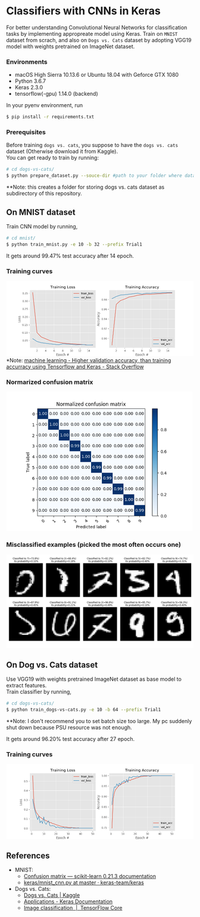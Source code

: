 # Classifiers with CNNs in Keras
For better understanding Convolutional Neural Networks for classification tasks by implementing appropreate model using Keras.
Train on `MNIST` dataset from scrach, and also on `Dogs vs. Cats` dataset by adopting VGG19 model with weights pretrained on ImageNet dataset.  


### Environments
- macOS High Sierra 10.13.6 or Ubuntu 18.04 with Geforce GTX 1080
- Python 3.6.7
- Keras 2.3.0
- tensorflow(-gpu) 1.14.0 (backend)

In your pyenv environment, run 
```bash
$ pip install -r requirements.txt
```

### Prerequisites
Before training `dogs vs. cats`, you suppose to have the `dogs vs. cats` dataset (Otherwise download it from Kaggle).  
You can get ready to train by running:
```bash
# cd dogs-vs-cats/
$ python prepare_dataset.py --souce-dir #path to your folder where dataset exists.
```
**Note: this creates a folder for storing dogs vs. cats dataset as subdirectory of this repository.

## On MNIST dataset
Train CNN model by running,
```bash
# cd mnist/
$ python train_mnist.py -e 10 -b 32 --prefix Trial1
```
It gets around 99.47% test accuracy after 14 epoch.

### Training curves
![training curves](mnist/results/trial5_training_curves.png)
*Note: [machine learning - Higher validation accuracy, than training accurracy using Tensorflow and Keras - Stack Overflow](https://stackoverflow.com/questions/43979449/higher-validation-accuracy-than-training-accurracy-using-tensorflow-and-keras)

### Normarized confusion matrix

<img src="mnist/results/trial5_confusion_matrix.png" width="500px">

### Misclassified examples (picked the most often occurs one)

<img src="mnist/results/trial5_misclassification.png" width="700px">


## On Dog vs. Cats dataset
Use VGG19 with weights pretrained ImageNet dataset as base model to extract features.  
Train classifier by running,
```bash
# cd dogs-vs-cats/
$ python train_dogs-vs-cats.py -e 10 -b 64 --prefix Trial1
```
**Note: I don't recommend you to set batch size too large. My pc suddenly shut down because PSU resource was not enough.  

It gets around 96.20% test accuracy after 27 epoch.

### Training curves
![training curves](dogs-vs-cats/results/trial2_training_curves.png)


## References
- MNIST:
    - [Confusion matrix — scikit-learn 0.21.3 documentation](https://scikit-learn.org/stable/auto_examples/model_selection/plot_confusion_matrix.html#sphx-glr-auto-examples-model-selection-plot-confusion-matrix-py)
    - [keras/mnist_cnn.py at master · keras-team/keras](https://github.com/keras-team/keras/blob/master/examples/mnist_cnn.py)
- Dogs vs. Cats:
    - [Dogs vs. Cats | Kaggle](https://www.kaggle.com/c/dogs-vs-cats/data)
    - [Applications - Keras Documentation](https://keras.io/applications/#vgg19)
    - [Image classification  |  TensorFlow Core](https://www.tensorflow.org/tutorials/images/classification)

